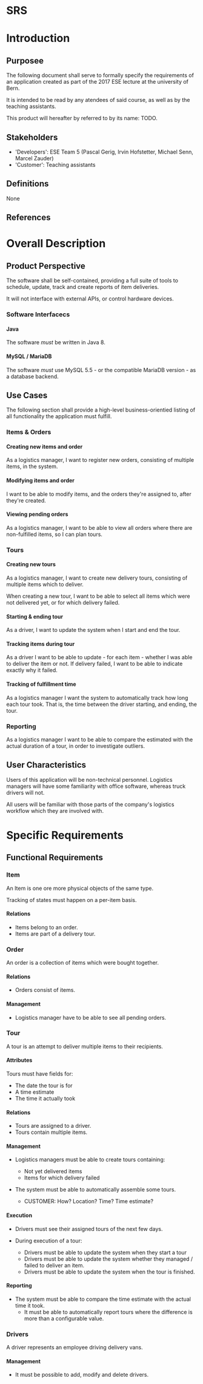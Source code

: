 # SRS


# Introduction

## Purposee

The following document shall serve to formally specify the requirements of an
application created as part of the 2017 ESE lecture at the university of Bern.

It is intended to be read by any atendees of said course, as well as by the
teaching assistants.

This product will hereafter by referred to by its name: TODO.

## Stakeholders

- 'Developers': ESE Team 5 (Pascal Gerig, Irvin Hofstetter, Michael Senn, Marcel Zauder)
- 'Customer': Teaching assistants

## Definitions

None

## References


# Overall Description

## Product Perspective

The software shall be self-contained, providing a full suite of tools to
schedule, update, track and create reports of item deliveries.

It will not interface with external APIs, or control hardware devices.

### Software Interfacecs

#### Java

The software *must* be written in Java 8.

#### MySQL / MariaDB

The software *must* use MySQL 5.5 - or the compatible MariaDB version - as a
database backend.

## Use Cases

The following section shall provide a high-level business-orientied listing
of all functionality the application must fulfill.

### Items & Orders

#### Creating new items and order

As a logistics manager, I want to register new orders, consisting of multiple items, in the system.

#### Modifying items and order

I want to be able to modify items, and the orders they're assigned to, after they're created.

#### Viewing pending orders

As a logistics manager, I want to be able to view all orders where there are
non-fulfilled items, so I can plan tours.

### Tours

#### Creating new tours

As a logistics manager, I want to create new delivery tours, consisting of
multiple items which to deliver.

When creating a new tour, I want to be able to select all items which were not
delivered yet, or for which delivery failed.

#### Starting & ending tour

As a driver, I want to update the system when I start and end the tour.

#### Tracking items during tour

As a driver I want to be able to update - for each item - whether I was able to
deliver the item or not.
If delivery failed, I want to be able to indicate exactly why it failed.

#### Tracking of fulfillment time

As a logistics manager I want the system to automatically track how long each
tour took. That is, the time between the driver starting, and ending, the tour.

### Reporting

As a logistics manager I want to be able to compare the estimated with the actual duration of a tour, in order to investigate outliers.

## User Characteristics

Users of this application will be non-technical personnel. Logistics managers
will have some familiarity with office software, whereas truck drivers will
not.

All users will be familiar with those parts of the company's logistics workflow
which they are involved with.

# Specific Requirements

## Functional Requirements

### Item

An Item is one ore more physical objects of the same type.

Tracking of states must happen on a per-item basis.

#### Relations

- Items belong to an order.
- Items are part of a delivery tour.

### Order

An order is a collection of items which were bought together.

#### Relations

- Orders consist of items.

#### Management

- Logistics manager have to be able to see all pending orders.

### Tour

A tour is an attempt to deliver multiple items to their recipients.

#### Attributes

Tours must have fields for:
- The date the tour is for
- A time estimate
- The time it actually took

#### Relations

- Tours are assigned to a driver.
- Tours contain multiple items.

#### Management

- Logistics managers must be able to create tours containing:
  - Not yet delivered items
  - Items for which delivery failed

- The system must be able to automatically assemble some tours.
  - CUSTOMER: How? Location? Time? Time estimate?

#### Execution

- Drivers must see their assigned tours of the next few days.

- During execution of a tour:
  - Drivers must be able to update the system when they start a tour
  - Drivers must be able to update the system whether they managed / failed to deliver an item.
  - Drivers must be able to update the system when the tour is finished.

#### Reporting

- The system must be able to compare the time estimate with the actual time it took.
  - It must be able to automatically report tours where the difference is more than a configurable value.

### Drivers

A driver represents an employee driving delivery vans.

#### Management

- It must be possible to add, modify and delete drivers.
